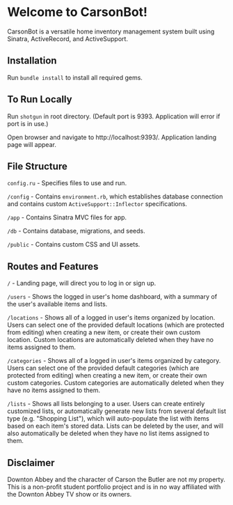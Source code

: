 # Welcome to CarsonBot!

CarsonBot is a versatile home inventory management system built using Sinatra, ActiveRecord, and ActiveSupport.


## Installation

Run ``bundle install`` to install all required gems.


## To Run Locally

Run ``shotgun`` in root directory. (Default port is 9393. Application will error if port is in use.)

Open browser and navigate to http://localhost:9393/. Application landing page will appear.


## File Structure

``config.ru`` - Specifies files to use and run.

``/config`` - Contains ``environment.rb``, which establishes database connection and contains custom ``ActiveSupport::Inflector`` specifications.

``/app`` - Contains Sinatra MVC files for app.

``/db`` - Contains database, migrations, and seeds.

``/public`` - Contains custom CSS and UI assets.


## Routes and Features

``/`` - Landing page, will direct you to log in or sign up.

``/users`` - Shows the logged in user's home dashboard, with a summary of the user's available items and lists.

``/locations`` - Shows all of a logged in user's items organized by location. Users can select one of the provided default locations (which are protected from editing) when creating a new item, or create their own custom location. Custom locations are automatically deleted when they have no items assigned to them.

``/categories`` - Shows all of a logged in user's items organized by category. Users can select one of the provided default categories (which are protected from editing) when creating a new item, or create their own custom categories. Custom categories are automatically deleted when they have no items assigned to them.

``/lists`` - Shows all lists belonging to a user. Users can create entirely customized lists, or automatically generate new lists from several default list type (e.g. "Shopping List"), which will auto-populate the list with items based on each item's stored data. Lists can be deleted by the user, and will also automatically be deleted when they have no list items assigned to them.


## Disclaimer

Downton Abbey and the character of Carson the Butler are not my property. This is a non-profit student portfolio project and is in no way affiliated with the Downton Abbey TV show or its owners.
